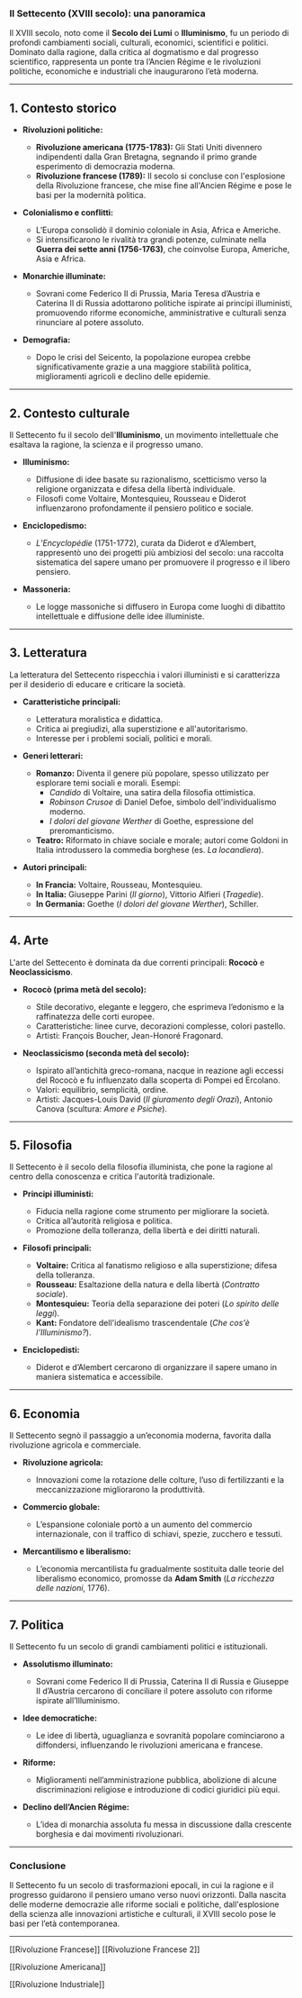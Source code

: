 ### **Il Settecento (XVIII secolo): una panoramica**

Il XVIII secolo, noto come il **Secolo dei Lumi** o **Illuminismo**, fu un periodo di profondi cambiamenti sociali, culturali, economici, scientifici e politici. Dominato dalla ragione, dalla critica al dogmatismo e dal progresso scientifico, rappresenta un ponte tra l’Ancien Régime e le rivoluzioni politiche, economiche e industriali che inaugurarono l’età moderna.

---

## **1. Contesto storico**

- **Rivoluzioni politiche:**
    
    - **Rivoluzione americana (1775-1783):** Gli Stati Uniti divennero indipendenti dalla Gran Bretagna, segnando il primo grande esperimento di democrazia moderna.
    - **Rivoluzione francese (1789):** Il secolo si concluse con l'esplosione della Rivoluzione francese, che mise fine all'Ancien Régime e pose le basi per la modernità politica.
- **Colonialismo e conflitti:**
    
    - L’Europa consolidò il dominio coloniale in Asia, Africa e Americhe.
    - Si intensificarono le rivalità tra grandi potenze, culminate nella **Guerra dei sette anni (1756-1763)**, che coinvolse Europa, Americhe, Asia e Africa.
- **Monarchie illuminate:**
    
    - Sovrani come Federico II di Prussia, Maria Teresa d’Austria e Caterina II di Russia adottarono politiche ispirate ai principi illuministi, promuovendo riforme economiche, amministrative e culturali senza rinunciare al potere assoluto.
- **Demografia:**
    
    - Dopo le crisi del Seicento, la popolazione europea crebbe significativamente grazie a una maggiore stabilità politica, miglioramenti agricoli e declino delle epidemie.

---

## **2. Contesto culturale**

Il Settecento fu il secolo dell'**Illuminismo**, un movimento intellettuale che esaltava la ragione, la scienza e il progresso umano.

- **Illuminismo:**
    
    - Diffusione di idee basate su razionalismo, scetticismo verso la religione organizzata e difesa della libertà individuale.
    - Filosofi come Voltaire, Montesquieu, Rousseau e Diderot influenzarono profondamente il pensiero politico e sociale.
- **Enciclopedismo:**
    
    - _L’Encyclopédie_ (1751-1772), curata da Diderot e d’Alembert, rappresentò uno dei progetti più ambiziosi del secolo: una raccolta sistematica del sapere umano per promuovere il progresso e il libero pensiero.
- **Massoneria:**
    
    - Le logge massoniche si diffusero in Europa come luoghi di dibattito intellettuale e diffusione delle idee illuministe.

---

## **3. Letteratura**

La letteratura del Settecento rispecchia i valori illuministi e si caratterizza per il desiderio di educare e criticare la società.

- **Caratteristiche principali:**
    
    - Letteratura moralistica e didattica.
    - Critica ai pregiudizi, alla superstizione e all'autoritarismo.
    - Interesse per i problemi sociali, politici e morali.
- **Generi letterari:**
    
    - **Romanzo:** Diventa il genere più popolare, spesso utilizzato per esplorare temi sociali e morali. Esempi:
        - _Candido_ di Voltaire, una satira della filosofia ottimistica.
        - _Robinson Crusoe_ di Daniel Defoe, simbolo dell'individualismo moderno.
        - _I dolori del giovane Werther_ di Goethe, espressione del preromanticismo.
    - **Teatro:** Riformato in chiave sociale e morale; autori come Goldoni in Italia introdussero la commedia borghese (es. _La locandiera_).
- **Autori principali:**
    
    - **In Francia:** Voltaire, Rousseau, Montesquieu.
    - **In Italia:** Giuseppe Parini (_Il giorno_), Vittorio Alfieri (_Tragedie_).
    - **In Germania:** Goethe (_I dolori del giovane Werther_), Schiller.

---

## **4. Arte**

L'arte del Settecento è dominata da due correnti principali: **Rococò** e **Neoclassicismo**.

- **Rococò (prima metà del secolo):**
    
    - Stile decorativo, elegante e leggero, che esprimeva l’edonismo e la raffinatezza delle corti europee.
    - Caratteristiche: linee curve, decorazioni complesse, colori pastello.
    - Artisti: François Boucher, Jean-Honoré Fragonard.
- **Neoclassicismo (seconda metà del secolo):**
    
    - Ispirato all’antichità greco-romana, nacque in reazione agli eccessi del Rococò e fu influenzato dalla scoperta di Pompei ed Ercolano.
    - Valori: equilibrio, semplicità, ordine.
    - Artisti: Jacques-Louis David (_Il giuramento degli Orazi_), Antonio Canova (scultura: _Amore e Psiche_).

---

## **5. Filosofia**

Il Settecento è il secolo della filosofia illuminista, che pone la ragione al centro della conoscenza e critica l'autorità tradizionale.

- **Principi illuministi:**
    
    - Fiducia nella ragione come strumento per migliorare la società.
    - Critica all’autorità religiosa e politica.
    - Promozione della tolleranza, della libertà e dei diritti naturali.
- **Filosofi principali:**
    
    - **Voltaire:** Critica al fanatismo religioso e alla superstizione; difesa della tolleranza.
    - **Rousseau:** Esaltazione della natura e della libertà (_Contratto sociale_).
    - **Montesquieu:** Teoria della separazione dei poteri (_Lo spirito delle leggi_).
    - **Kant:** Fondatore dell'idealismo trascendentale (_Che cos'è l'Illuminismo?_).
- **Enciclopedisti:**
    
    - Diderot e d’Alembert cercarono di organizzare il sapere umano in maniera sistematica e accessibile.

---

## **6. Economia**

Il Settecento segnò il passaggio a un’economia moderna, favorita dalla rivoluzione agricola e commerciale.

- **Rivoluzione agricola:**
    
    - Innovazioni come la rotazione delle colture, l’uso di fertilizzanti e la meccanizzazione migliorarono la produttività.
- **Commercio globale:**
    
    - L’espansione coloniale portò a un aumento del commercio internazionale, con il traffico di schiavi, spezie, zucchero e tessuti.
- **Mercantilismo e liberalismo:**
    
    - L’economia mercantilista fu gradualmente sostituita dalle teorie del liberalismo economico, promosse da **Adam Smith** (_La ricchezza delle nazioni_, 1776).

---

## **7. Politica**

Il Settecento fu un secolo di grandi cambiamenti politici e istituzionali.

- **Assolutismo illuminato:**
    
    - Sovrani come Federico II di Prussia, Caterina II di Russia e Giuseppe II d’Austria cercarono di conciliare il potere assoluto con riforme ispirate all’Illuminismo.
- **Idee democratiche:**
    
    - Le idee di libertà, uguaglianza e sovranità popolare cominciarono a diffondersi, influenzando le rivoluzioni americana e francese.
- **Riforme:**
    
    - Miglioramenti nell’amministrazione pubblica, abolizione di alcune discriminazioni religiose e introduzione di codici giuridici più equi.
- **Declino dell’Ancien Régime:**
    
    - L’idea di monarchia assoluta fu messa in discussione dalla crescente borghesia e dai movimenti rivoluzionari.

---

### **Conclusione**

Il Settecento fu un secolo di trasformazioni epocali, in cui la ragione e il progresso guidarono il pensiero umano verso nuovi orizzonti. Dalla nascita delle moderne democrazie alle riforme sociali e politiche, dall'esplosione della scienza alle innovazioni artistiche e culturali, il XVIII secolo pose le basi per l’età contemporanea.

---
[[Rivoluzione Francese]]
[[Rivoluzione Francese 2]]

[[Rivoluzione Americana]]

[[Rivoluzione Industriale]]